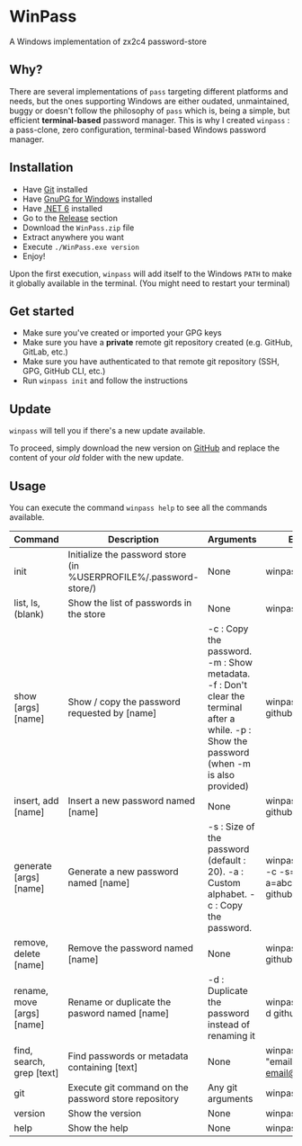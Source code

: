# WinPass
A Windows implementation of zx2c4 password-store

## Why?
There are several implementations of `pass` targeting different platforms and needs, but the ones supporting Windows are either oudated, unmaintained, buggy or doesn't follow the philosophy of `pass` which is, being a simple, but efficient **terminal-based** password manager. This is why I created `winpass` : a pass-clone, zero configuration, terminal-based Windows password manager.

## Installation
- Have [Git](https://git-scm.com/download/win) installed
- Have [GnuPG for Windows](https://gnupg.org/download/) installed
- Have [.NET 6](https://dotnet.microsoft.com/en-us/download/dotnet/6.0) installed
- Go to the [Release](https://github.com/nomis51/winpass/releases/latest) section
- Download the `WinPass.zip` file
- Extract anywhere you want
- Execute `./WinPass.exe version`
- Enjoy!

Upon the first execution, `winpass` will add itself to the Windows `PATH` to make it globally available in the terminal. (You might need to restart your terminal)

## Get started
- Make sure you've created or imported your GPG keys
- Make sure you have a **private** remote git repository created (e.g. GitHub, GitLab, etc.)
- Make sure you have authenticated to that remote git repository (SSH, GPG, GitHub CLI, etc.)
- Run `winpass init` and follow the instructions

## Update
`winpass` will tell you if there's a new update available.

To proceed, simply download the new version on [GitHub](https://github.com/nomis51/winpass/releases/latest) and replace the content of your *old* folder with the new update.

## Usage
You can execute the command `winpass help` to see all the commands available.

| **Command**                | **Description**                                                   | **Arguments**                                                                                                                              | **Example**                                      |
|----------------------------|-------------------------------------------------------------------|--------------------------------------------------------------------------------------------------------------------------------------------|--------------------------------------------------|
| init                       | Initialize the password store (in %USERPROFILE%/.password-store/) | None                                                                                                                                       | winpass init                                     |       
| list, ls, (blank)          | Show the list of passwords in the store                           | None                                                                                                                                       | winpass ls                                       |     
| show [args] [name]         | Show / copy the password requested by [name]                      | -c : Copy the password. -m : Show metadata. -f : Don't clear the terminal after a while. -p : Show the password (when -m is also provided) | winpass show -c github/work                      |     
| insert, add [name]         | Insert a new password named [name]                                | None                                                                                                                                       | winpass add github/work                          |     
| generate [args] [name]     | Generate a new password named [name]                              | -s : Size of the password (default : 20). -a : Custom alphabet. -c : Copy the password.                                                    | winpass generate -c -s=12 -a=abc123* github/work |        
| remove, delete [name]      | Remove the password named [name]                                  | None                                                                                                                                       | winpass remove github/work                       |      
| rename, move [args] [name] | Rename or duplicate the pasword named [name]                      | -d : Duplicate the password instead of renaming it                                                                                         | winpass rename -d github/work                    |  
| find, search, grep [text]  | Find passwords or metadata containing [text]                      | None                                                                                                                                       | winpass find "email: my-email@github.com"        |  
| git | Execute git command on the password store repository | Any git arguments | winpass git status |
| version | Show the version | None | winpass version |
| help                       | Show the help                                                     | None                                                                                                                                       | winpass help                                     |




